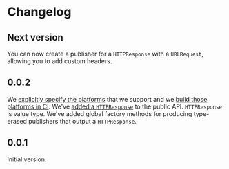 # Changelog

## Next version

You can now create a publisher for a `HTTPResponse` with a `URLRequest`, allowing you to add custom headers.

## 0.0.2

We [explicitly specify the platforms](https://github.com/bachand/BachandNetworking/pull/3) that we support and we [build those platforms in
CI](https://github.com/bachand/BachandNetworking/pull/5). We've [added a `HTTPResponse`](https://github.com/bachand/BachandNetworking/pull/6) to
the public API. `HTTPResponse` is value type. We've added global factory methods for producing type-erased publishers that output a `HTTPResponse`.

## 0.0.1

Initial version.

